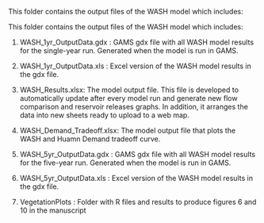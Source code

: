 This folder contains the output files of the WASH model which includes:

This folder contains the output files of the WASH model which includes:

1. WASH_1yr_OutputData.gdx : GAMS gdx file with all WASH model results for the single-year run. Generated when the model is run in GAMS.

2. WASH_1yr_OutputData.xls : Excel version of the WASH model results in the gdx file.

3. WASH_Results.xlsx: The model output file. This file is developed to automatically update after every model run and generate new flow comparison and reservoir releases graphs. In addition, it arranges the data into new sheets ready to upload to a web map. 

4. WASH_Demand_Tradeoff.xlsx: The model output file that plots the WASH and Huamn Demand tradeoff curve. 

5. WASH_5yr_OutputData.gdx : GAMS gdx file with all WASH model results for the five-year run. Generated when the model is run in GAMS.

6. WASH_5yr_OutputData.xls : Excel version of the WASH model results in the gdx file.

7. VegetationPlots : Folder with R files and results to produce figures 6 and 10 in the manuscript